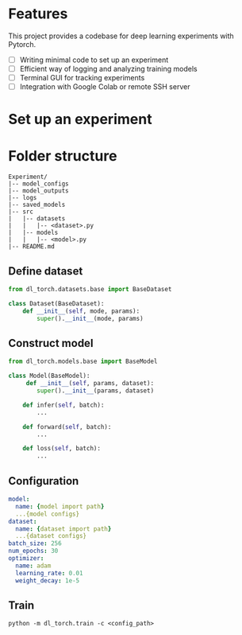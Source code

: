 # Features

This project provides a codebase for deep learning experiments with Pytorch.

- [ ] Writing minimal code to set up an experiment
- [ ] Efficient way of logging and analyzing training models
- [ ] Terminal GUI for tracking experiments
- [ ] Integration with Google Colab or remote SSH server

# Set up an experiment

# Folder structure

```
Experiment/
|-- model_configs
|-- model_outputs
|-- logs
|-- saved_models
|-- src
|   |-- datasets
|   |   |-- <dataset>.py
|   |-- models
|   |   |-- <model>.py
|-- README.md
```

## Define dataset

```python
from dl_torch.datasets.base import BaseDataset

class Dataset(BaseDataset):
    def __init__(self, mode, params):
        super().__init__(mode, params)
```

## Construct model

```python
from dl_torch.models.base import BaseModel

class Model(BaseModel):
     def __init__(self, params, dataset):
        super().__init__(params, dataset)

    def infer(self, batch):
        ...

    def forward(self, batch):
        ...

    def loss(self, batch):
        ...
```

## Configuration

```yaml
model:
  name: {model import path}
  ...{model configs}
dataset:
  name: {dataset import path}
  ...{dataset configs}
batch_size: 256
num_epochs: 30
optimizer:
  name: adam
  learning_rate: 0.01
  weight_decay: 1e-5
```

## Train

```
python -m dl_torch.train -c <config_path>
```

